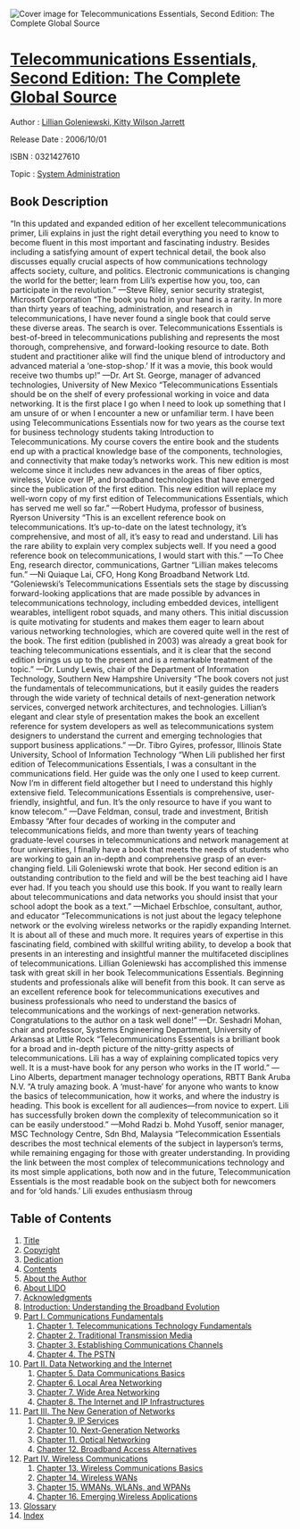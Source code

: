 ![Cover image for Telecommunications Essentials, Second Edition: The Complete Global Source](https://imgdetail.ebookreading.net/cover/cover/system_admin/EB0321427610.jpg)

[Telecommunications Essentials, Second Edition: The Complete Global Source](https://ebookreading.net/view/book/Telecommunications+Essentials%2C+Second+Edition%3A+The+Complete+Global+Source-EB0321427610_1.html "Telecommunications Essentials, Second Edition: The Complete Global Source")
====================================================================================================================

Author : [Lillian Goleniewski](https://ebookreading.net/search/author/Lillian+Goleniewski),[ Kitty Wilson Jarrett](https://ebookreading.net/search/author/+Kitty+Wilson+Jarrett)

Release Date : 2006/10/01

ISBN : 0321427610

Topic : [System Administration](https://ebookreading.net/search/category/system-administration)

Book Description
-----------------

 “In this updated and expanded edition of her excellent telecommunications primer, Lili explains in just the right detail everything you need to know to become fluent in this most important and fascinating industry. Besides including a satisfying amount of expert technical detail, the book also discusses equally crucial aspects of how communications technology affects society, culture, and politics. Electronic communications is changing the world for the better; learn from Lili’s expertise how you, too, can participate in the revolution.” —Steve Riley, senior security strategist, Microsoft Corporation 
 “The book you hold in your hand is a rarity. In more than thirty years of teaching, administration, and research in telecommunications, I have never found a single book that could serve these diverse areas. The search is over. Telecommunications Essentials is best-of-breed in telecommunications publishing and represents the most thorough, comprehensive, and forward-looking resource to date. Both student and practitioner alike will find the unique blend of introductory and advanced material a ‘one-stop-shop.’ If it was a movie, this book would receive two thumbs up!” —Dr. Art St. George, manager of advanced technologies, University of New Mexico 
 “Telecommunications Essentials should be on the shelf of every professional working in voice and data networking. It is the first place I go when I need to look up something that I am unsure of or when I encounter a new or unfamiliar term. I have been using Telecommunications Essentials now for two years as the course text for business technology students taking Introduction to Telecommunications. My course covers the entire book and the students end up with a practical knowledge base of the components, technologies, and connectivity that make today’s networks work. This new edition is most welcome since it includes new advances in the areas of fiber optics, wireless, Voice over IP, and broadband technologies that have emerged since the publication of the first edition. This new edition will replace my well-worn copy of my first edition of Telecommunications Essentials, which has served me well so far.” —Robert Hudyma, professor of business, Ryerson University 
 “This is an excellent reference book on telecommunications. It’s up-to-date on the latest technology, it’s comprehensive, and most of all, it’s easy to read and understand. Lili has the rare ability to explain very complex subjects well. If you need a good reference book on telecommunications, I would start with this.” —To Chee Eng, research director, communications, Gartner 
 “Lillian makes telecoms fun.” —Ni Quiaque Lai, CFO, Hong Kong Broadband Network Ltd. 
 “Goleniewski’s Telecommunications Essentials sets the stage by discussing forward-looking applications that are made possible by advances in telecommunications technology, including embedded devices, intelligent wearables, intelligent robot squads, and many others. This initial discussion is quite motivating for students and makes them eager to learn about various networking technologies, which are covered quite well in the rest of the book. The first edition (published in 2003) was already a great book for teaching telecommunications essentials, and it is clear that the second edition brings us up to the present and is a remarkable treatment of the topic.” —Dr. Lundy Lewis, chair of the Department of Information Technology, Southern New Hampshire University 
 “The book covers not just the fundamentals of telecommunications, but it easily guides the readers through the wide variety of technical details of next-generation network services, converged network architectures, and technologies. Lillian’s elegant and clear style of presentation makes the book an excellent reference for system developers as well as telecommunications system designers to understand the current and emerging technologies that support business applications.” —Dr. Tibro Gyires, professor, Illinois State University, School of Information Technology 
 “When Lili published her first edition of Telecommunications Essentials, I was a consultant in the communications field. Her guide was the only one I used to keep current. Now I’m in different field altogether but I need to understand this highly extensive field. Telecommunications Essentials is comprehensive, user-friendly, insightful, and fun. It’s the only resource to have if you want to know telecom.” —Dave Feldman, consul, trade and investment, British Embassy 
 “After four decades of working in the computer and telecommunications fields, and more than twenty years of teaching graduate-level courses in telecommunications and network management at four universities, I finally have a book that meets the needs of students who are working to gain an in-depth and comprehensive grasp of an ever-changing field. Lili Goleniewski wrote that book. Her second edition is an outstanding contribution to the field and will be the best teaching aid I have ever had. If you teach you should use this book. If you want to really learn about telecommunications and data networks you should insist that your school adopt the book as a text.” —Michael Erbschloe, consultant, author, and educator 
 “Telecommunications is not just about the legacy telephone network or the evolving wireless networks or the rapidly expanding Internet. It is about all of these and much more. It requires years of expertise in this fascinating field, combined with skillful writing ability, to develop a book that presents in an interesting and insightful manner the multifaceted disciplines of telecommunications. Lillian Goleniewski has accomplished this immense task with great skill in her book Telecommunications Essentials. Beginning students and professionals alike will benefit from this book. It can serve as an excellent reference book for telecommunications executives and business professionals who need to understand the basics of telecommunications and the workings of next-generation networks. Congratulations to the author on a task well done!” —Dr. Seshadri Mohan, chair and professor, Systems Engineering Department, University of Arkansas at Little Rock 
 “Telecommunications Essentials is a brilliant book for a broad and in-depth picture of the nitty-gritty aspects of telecommunications. Lili has a way of explaining complicated topics very well. It is a must-have book for any person who works in the IT world.” —Lino Alberts, department manager technology operations, RBTT Bank Aruba N.V. 
 “A truly amazing book. A ‘must-have’ for anyone who wants to know the basics of telecommunication, how it works, and where the industry is heading. This book is excellent for all audiences—from novice to expert. Lili has successfully broken down the complexity of telecommunication so it can be easily understood.” —Mohd Radzi b. Mohd Yusoff, senior manager, MSC Technology Centre, Sdn Bhd, Malaysia 
 “Telecommication Essentials describes the most technical elements of the subject in layperson’s terms, while remaining engaging for those with greater understanding. In providing the link between the most complex of telecommunications technology and its most simple applications, both now and in the future, Telecommunication Essentials is the most readable book on the subject both for newcomers and for ‘old hands.’ Lili exudes enthusiasm throug 
              
Table of Contents
-----------------

1. [Title](https://ebookreading.net/view/book/Telecommunications+Essentials%2C+Second+Edition%3A+The+Complete+Global+Source-EB0321427610_3.html)
1. [Copyright](https://ebookreading.net/view/book/Telecommunications+Essentials%2C+Second+Edition%3A+The+Complete+Global+Source-EB0321427610_4.html)
1. [Dedication](https://ebookreading.net/view/book/Telecommunications+Essentials%2C+Second+Edition%3A+The+Complete+Global+Source-EB0321427610_5.html)
1. [Contents](https://ebookreading.net/view/book/Telecommunications+Essentials%2C+Second+Edition%3A+The+Complete+Global+Source-EB0321427610_6.html)
1. [About the Author](https://ebookreading.net/view/book/Telecommunications+Essentials%2C+Second+Edition%3A+The+Complete+Global+Source-EB0321427610_7.html)
1. [About LIDO](https://ebookreading.net/view/book/Telecommunications+Essentials%2C+Second+Edition%3A+The+Complete+Global+Source-EB0321427610_8.html)
1. [Acknowledgments](https://ebookreading.net/view/book/Telecommunications+Essentials%2C+Second+Edition%3A+The+Complete+Global+Source-EB0321427610_9.html)
1. [Introduction: Understanding the Broadband Evolution](https://ebookreading.net/view/book/Telecommunications+Essentials%2C+Second+Edition%3A+The+Complete+Global+Source-EB0321427610_10.html)
1. [Part I. Communications Fundamentals](https://ebookreading.net/view/book/Telecommunications+Essentials%2C+Second+Edition%3A+The+Complete+Global+Source-EB0321427610_11.html#part01)
    1. [Chapter 1. Telecommunications Technology Fundamentals](https://ebookreading.net/view/book/Telecommunications+Essentials%2C+Second+Edition%3A+The+Complete+Global+Source-EB0321427610_12.html#ch01)
    1. [Chapter 2. Traditional Transmission Media](https://ebookreading.net/view/book/Telecommunications+Essentials%2C+Second+Edition%3A+The+Complete+Global+Source-EB0321427610_13.html#ch02)
    1. [Chapter 3. Establishing Communications Channels](https://ebookreading.net/view/book/Telecommunications+Essentials%2C+Second+Edition%3A+The+Complete+Global+Source-EB0321427610_14.html#ch03)
    1. [Chapter 4. The PSTN](https://ebookreading.net/view/book/Telecommunications+Essentials%2C+Second+Edition%3A+The+Complete+Global+Source-EB0321427610_15.html#ch04)
1. [Part II. Data Networking and the Internet](https://ebookreading.net/view/book/Telecommunications+Essentials%2C+Second+Edition%3A+The+Complete+Global+Source-EB0321427610_16.html#part02)
    1. [Chapter 5. Data Communications Basics](https://ebookreading.net/view/book/Telecommunications+Essentials%2C+Second+Edition%3A+The+Complete+Global+Source-EB0321427610_17.html#ch05)
    1. [Chapter 6. Local Area Networking](https://ebookreading.net/view/book/Telecommunications+Essentials%2C+Second+Edition%3A+The+Complete+Global+Source-EB0321427610_18.html#ch06)
    1. [Chapter 7. Wide Area Networking](https://ebookreading.net/view/book/Telecommunications+Essentials%2C+Second+Edition%3A+The+Complete+Global+Source-EB0321427610_19.html#ch07)
    1. [Chapter 8. The Internet and IP Infrastructures](https://ebookreading.net/view/book/Telecommunications+Essentials%2C+Second+Edition%3A+The+Complete+Global+Source-EB0321427610_20.html#ch08)
1. [Part III. The New Generation of Networks](https://ebookreading.net/view/book/Telecommunications+Essentials%2C+Second+Edition%3A+The+Complete+Global+Source-EB0321427610_21.html#part03)
    1. [Chapter 9. IP Services](https://ebookreading.net/view/book/Telecommunications+Essentials%2C+Second+Edition%3A+The+Complete+Global+Source-EB0321427610_22.html#ch09)
    1. [Chapter 10. Next-Generation Networks](https://ebookreading.net/view/book/Telecommunications+Essentials%2C+Second+Edition%3A+The+Complete+Global+Source-EB0321427610_23.html#ch10)
    1. [Chapter 11. Optical Networking](https://ebookreading.net/view/book/Telecommunications+Essentials%2C+Second+Edition%3A+The+Complete+Global+Source-EB0321427610_24.html#ch11)
    1. [Chapter 12. Broadband Access Alternatives](https://ebookreading.net/view/book/Telecommunications+Essentials%2C+Second+Edition%3A+The+Complete+Global+Source-EB0321427610_25.html#ch12)
1. [Part IV. Wireless Communications](https://ebookreading.net/view/book/Telecommunications+Essentials%2C+Second+Edition%3A+The+Complete+Global+Source-EB0321427610_26.html#part04)
    1. [Chapter 13. Wireless Communications Basics](https://ebookreading.net/view/book/Telecommunications+Essentials%2C+Second+Edition%3A+The+Complete+Global+Source-EB0321427610_27.html#ch13)
    1. [Chapter 14. Wireless WANs](https://ebookreading.net/view/book/Telecommunications+Essentials%2C+Second+Edition%3A+The+Complete+Global+Source-EB0321427610_28.html#ch14)
    1. [Chapter 15. WMANs, WLANs, and WPANs](https://ebookreading.net/view/book/Telecommunications+Essentials%2C+Second+Edition%3A+The+Complete+Global+Source-EB0321427610_29.html#ch15)
    1. [Chapter 16. Emerging Wireless Applications](https://ebookreading.net/view/book/Telecommunications+Essentials%2C+Second+Edition%3A+The+Complete+Global+Source-EB0321427610_30.html#ch16)
1. [Glossary](https://ebookreading.net/view/book/Telecommunications+Essentials%2C+Second+Edition%3A+The+Complete+Global+Source-EB0321427610_31.html#gloss01)
1. [Index](https://ebookreading.net/view/book/Telecommunications+Essentials%2C+Second+Edition%3A+The+Complete+Global+Source-EB0321427610_33.html#index)
